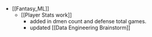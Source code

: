 - [[Fantasy_ML]]
	- [[Player Stats work]]
		- added in dmen count and defense total games.
		- updated [[Data Engineering Brainstorm]]